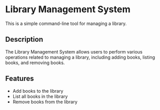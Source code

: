 # Library Management System

This is a simple command-line tool for managing a library.

## Description

The Library Management System allows users to perform various operations 
related to managing a library, including adding books, listing books, and removing books.

## Features

- Add books to the library
- List all books in the library
- Remove books from the library
